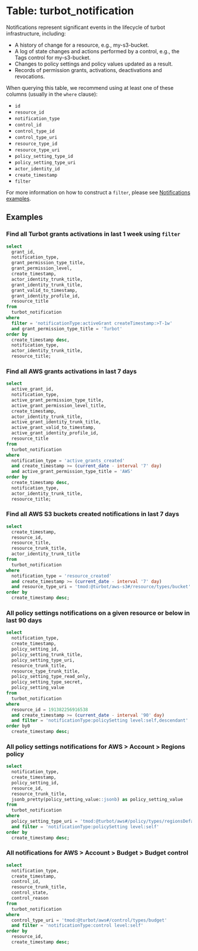 # Table: turbot_notification

Notifications represent significant events in the lifecycle of turbot infrastructure, including:

- A history of change for a resource, e.g., my-s3-bucket.
- A log of state changes and actions performed by a control, e.g., the Tags control for my-s3-bucket.
- Changes to policy settings and policy values updated as a result.
- Records of permission grants, activations, deactivations and revocations.

When querying this table, we recommend using at least one of these columns (usually in the `where` clause):

- `id`
- `resource_id`
- `notification_type`
- `control_id`
- `control_type_id`
- `control_type_uri`
- `resource_type_id`
- `resource_type_uri`
- `policy_setting_type_id`
- `policy_setting_type_uri`
- `actor_identity_id`
- `create_timestamp`
- `filter`

For more information on how to construct a `filter`, please see [Notifications examples](https://turbot.com/v5/docs/reference/filter/notifications#examples).

## Examples

### Find all Turbot grants activations in last 1 week using `filter`

```sql
select
  grant_id,
  notification_type,
  grant_permission_type_title,
  grant_permission_level,
  create_timestamp,
  actor_identity_trunk_title,
  grant_identity_trunk_title,
  grant_valid_to_timestamp,
  grant_identity_profile_id,
  resource_title
from
  turbot_notification
where
  filter = 'notificationType:activeGrant createTimestamp:>T-1w'
  and grant_permission_type_title = 'Turbot'
order by
  create_timestamp desc,
  notification_type,
  actor_identity_trunk_title,
  resource_title;
```

### Find all AWS grants activations in last 7 days

```sql
select
  active_grant_id,
  notification_type,
  active_grant_permission_type_title,
  active_grant_permission_level_title,
  create_timestamp,
  actor_identity_trunk_title,
  active_grant_identity_trunk_title,
  active_grant_valid_to_timestamp,
  active_grant_identity_profile_id,
  resource_title
from
  turbot_notification
where
  notification_type = 'active_grants_created'
  and create_timestamp >= (current_date - interval '7' day)
  and active_grant_permission_type_title = 'AWS'
order by
  create_timestamp desc,
  notification_type,
  actor_identity_trunk_title,
  resource_title;
```

### Find all AWS S3 buckets created notifications in last 7 days

```sql
select
  create_timestamp,
  resource_id,
  resource_title,
  resource_trunk_title,
  actor_identity_trunk_title
from
  turbot_notification
where
  notification_type = 'resource_created'
  and create_timestamp >= (current_date - interval '7' day)
  and resource_type_uri = 'tmod:@turbot/aws-s3#/resource/types/bucket'
order by
  create_timestamp desc;
```

### All policy settings notifications on a given resource or below in last 90 days

```sql
select
  notification_type,
  create_timestamp,
  policy_setting_id,
  policy_setting_trunk_title,
  policy_setting_type_uri,
  resource_trunk_title,
  resource_type_trunk_title,
  policy_setting_type_read_only,
  policy_setting_type_secret,
  policy_setting_value
from
  turbot_notification
where
  resource_id = 191382256916538
  and create_timestamp >= (current_date - interval '90' day)
  and filter = 'notificationType:policySetting level:self,descendant'
order by0
  create_timestamp desc;
```

### All policy settings notifications for AWS > Account > Regions policy

```sql
select
  notification_type,
  create_timestamp,
  policy_setting_id,
  resource_id,
  resource_trunk_title,
  jsonb_pretty(policy_setting_value::jsonb) as policy_setting_value
from
  turbot_notification
where
  policy_setting_type_uri = 'tmod:@turbot/aws#/policy/types/regionsDefault'
  and filter = 'notificationType:policySetting level:self'
order by
  create_timestamp desc;
```

### All notifications for AWS > Account > Budget > Budget control

```sql
select
  notification_type,
  create_timestamp,
  control_id,
  resource_trunk_title,
  control_state,
  control_reason
from
  turbot_notification
where
  control_type_uri = 'tmod:@turbot/aws#/control/types/budget'
  and filter = 'notificationType:control level:self'
order by
  resource_id,
  create_timestamp desc;
```
